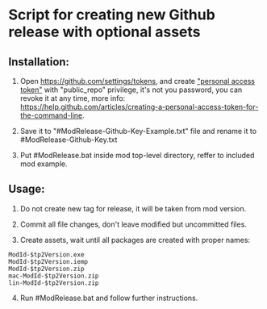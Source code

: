 # Script for creating new Github release with optional assets

## Installation:

1. Open <https://github.com/settings/tokens>, and create ["personal access token"](https://github.com/settings/tokens/new) with "public_repo" privilege, it's not you password, you can revoke it at any time, more info: <https://help.github.com/articles/creating-a-personal-access-token-for-the-command-line>.

2. Save it to "#ModRelease-Github-Key-Example.txt" file and rename it to #ModRelease-Github-Key.txt

3. Put #ModRelease.bat inside mod top-level directory, reffer to included mod example.

## Usage:
1. Do not create new tag for release, it will be taken from mod version.

2. Commit all file changes, don't leave modified but uncommitted files.

3. Create assets, wait until all packages are created with proper names:

```code
ModId-$tp2Version.exe
ModId-$tp2Version.iemp
ModId-$tp2Version.zip
mac-ModId-$tp2Version.zip
lin-ModId-$tp2Version.zip
```

4. Run #ModRelease.bat and follow further instructions.
